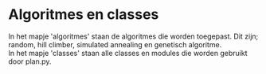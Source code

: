 # Algoritmes en classes

In het mapje 'algoritmes' staan de algoritmes die worden toegepast. Dit zijn; random, hill climber, simulated annealing en genetisch algoritme.  
In het mapje 'classes' staan alle classes en modules die worden gebruikt door plan.py.

